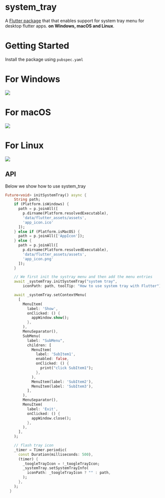 # system_tray

A [Flutter package](https://github.com/antler119/system_tray.git) that that enables support for system tray menu for desktop flutter apps. **on Windows, macOS and Linux**. 

# Getting Started

Install the package using `pubspec.yaml`

# For Windows
<img src="https://raw.githubusercontent.com/antler119/system_tray/master/resources/screenshot_windows.jpg">

# For macOS
<img src="https://raw.githubusercontent.com/antler119/system_tray/master/resources/screenshot_macos.jpg">

# For Linux
<img src="https://raw.githubusercontent.com/antler119/system_tray/master/resources/screenshot_ubuntu.jpg">

## API

Below we show how to use system_tray
```dart
Future<void> initSystemTray() async {
    String path;
    if (Platform.isWindows) {
      path = p.joinAll([
        p.dirname(Platform.resolvedExecutable),
        'data/flutter_assets/assets',
        'app_icon.ico'
      ]);
    } else if (Platform.isMacOS) {
      path = p.joinAll(['AppIcon']);
    } else {
      path = p.joinAll([
        p.dirname(Platform.resolvedExecutable),
        'data/flutter_assets/assets',
        'app_icon.png'
      ]);
    }

    // We first init the systray menu and then add the menu entries
    await _systemTray.initSystemTray("system tray",
        iconPath: path, toolTip: "How to use system tray with Flutter");

    await _systemTray.setContextMenu(
      [
        MenuItem(
          label: 'Show',
          onClicked: () {
            appWindow.show();
          },
        ),
        MenuSeparator(),
        SubMenu(
          label: "SubMenu",
          children: [
            MenuItem(
              label: 'SubItem1',
              enabled: false,
              onClicked: () {
                print("click SubItem1");
              },
            ),
            MenuItem(label: 'SubItem2'),
            MenuItem(label: 'SubItem3'),
          ],
        ),
        MenuSeparator(),
        MenuItem(
          label: 'Exit',
          onClicked: () {
            appWindow.close();
          },
        ),
      ],
    );

    // flash tray icon
    _timer = Timer.periodic(
      const Duration(milliseconds: 500),
      (timer) {
        _toogleTrayIcon = !_toogleTrayIcon;
        _systemTray.setSystemTrayInfo(
          iconPath: _toogleTrayIcon ? "" : path,
        );
      },
    );
  }
```